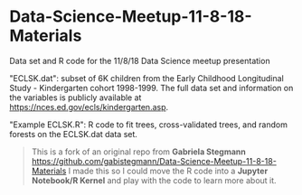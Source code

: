 # Data-Science-Meetup-11-8-18-Materials
Data set and R code for the 11/8/18 Data Science meetup presentation

"ECLSK.dat": subset of 6K children from the Early Childhood Longitudinal Study - Kindergarten cohort 1998-1999. The full data set and information on the variables is publicly available at https://nces.ed.gov/ecls/kindergarten.asp.

"Example ECLSK.R": R code to fit trees, cross-validated trees, and random forests on the ECLSK.dat data set.

>This is a fork of an original repo from **Gabriela Stegmann** https://github.com/gabistegmann/Data-Science-Meetup-11-8-18-Materials
I made this so I could move the R code into a **Jupyter Notebook/R Kernel** and play with the code to learn more about it.

